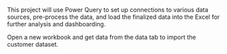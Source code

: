 This project will use Power Query to set up connections to various data sources, pre-process the data, and load the finalized data into the Excel for further analysis and dashboarding.

Open a new workbook and get data from the data tab to import the customer dataset.
